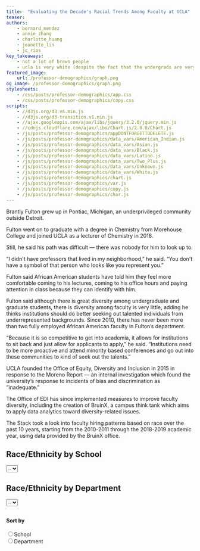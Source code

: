 ```yaml
---
title:  "Evaluating the Decade's Racial Trends Among Faculty at UCLA"
teaser: 
authors:
    - bernard_mendez
    - annie_zhang
    - charlotte_huang
    - jeanette_lin
    - jc_rios
key_takeaways:
    - not a lot of brown people
    - ucla is very white (despite the fact that the undergrads are very not-white)
featured_image:
    url: /professor-demographics/graph.png
og_image: /professor-demographics/graph.png
stylesheets:
    - /css/posts/professor-demographics/app.css
    - /css/posts/professor-demographics/copy.css
scripts:
    - //d3js.org/d3.v4.min.js
    - //d3js.org/d3-transition.v1.min.js
    - //ajax.googleapis.com/ajax/libs/jquery/3.2.0/jquery.min.js
    - //cdnjs.cloudflare.com/ajax/libs/Chart.js/2.8.0/Chart.js
    - /js/posts/professor-demographics/appDONTFORGETTODELETE.js
    - /js/posts/professor-demographics/data_vars/American_Indian.js
    - /js/posts/professor-demographics/data_vars/Asian.js
    - /js/posts/professor-demographics/data_vars/Black.js
    - /js/posts/professor-demographics/data_vars/Latino.js
    - /js/posts/professor-demographics/data_vars/Two_Plus.js
    - /js/posts/professor-demographics/data_vars/Unknown.js
    - /js/posts/professor-demographics/data_vars/White.js
    - /js/posts/professor-demographics/chart.js
    - /js/posts/professor-demographics/var.js
    - /js/posts/professor-demographics/copy.js
    - /js/posts/professor-demographics/char.js
---
```


Brantly Fulton grew up in Pontiac, Michigan, an underprivileged community outside Detroit. 

Fulton went on to graduate with a degree in Chemistry from Morehouse College and joined UCLA as a lecturer of Chemistry in 2018.

Still, he said his path was difficult — there was nobody for him to look up to.

“I didn't have professors that lived in my neighborhood,” he said. “You don't have a symbol of that person who looks like you represent you.”

Fulton said African American students have told him they feel more comfortable coming to his lectures, coming to his office hours and paying attention in class because they can identify with him.

Fulton said although there is great diversity among undergraduate and graduate students, there is diversity among faculty is very little, adding he thinks institutions should do better seeking out talented individuals from underrepresented backgrounds. Since 2010, there has never been more than two fully employed African American faculty in Fulton’s department.

“Because it is so competitive to get into academia, it allows for institutions to sit back and just allow for applicants to apply,” he said. “Institutions need to be more proactive and attend minority based conferences and go out into these communities to kind of seek out the talents.”

UCLA founded the Office of Equity, Diversity and Inclusion in 2015 in response to the Moreno Report — an internal investigation which found the university’s response to incidents of bias and discrimination as “inadequate.”

The Office of EDI has since implemented measures to improve faculty diversity, including the creation of BruinX, a campus think tank which aims to apply data analytics toward diversity-related issues.

The Stack took a look into faculty hiring patterns based on race over the past 10 years, starting from the 2010-2011 through the 2018-2019 academic year, using data provided by the BruinX office.

<div id='holder'>
    <div id='school_wrap'>
        <h2>Race/Ethnicity by School</h2>
        <select class='menu' id='school'>
        <option>--</option>
        </select>
    </div>
    <div id='dept_wrap'>
        <h2>Race/Ethnicity by Department</h2>
        <select class='menu' id='depts'>
        <option>--</option>
        </select>
    </div>
    <h4 style='padding-top: 10px'>Sort by</h4>
    <form action="">
      <input type="radio" name="gender" value="gender" id='sch' onclick='ichange("school")'>School<br>
      <input type="radio" name="gender" value="race" onclick='ichange("department")'>Department<br>
    </form>
</div>
<div id='wrap1'>

<div id='graphs'>
    <div style='width: 100%; mex-width: 100%; height: 85vh; min-height: 60vh;'>
        <canvas id='modified' style='width: 100%; height: 100%; min-height: 60vh;'></canvas>
    </div>
</div>
</div>


<aside id='pie_stand'>
<div><h2 style='padding-top: 5%;'>Demographics by School</h2>
<p style='color: grey; font-size: 10px'>Measured in FTE — where a value of 1 is equal to an employee working full time year-round</p>
<h4 style='text-align: center;'>2018-2019</h4></div>
<div style='width: 100%; display: flex; flex-direction: row; justify-content: space-around'>
    <div>By Gender</div>
    <div>By Race/Ethnicity</div>
</div>
</aside>

## General Trends
### About the Data

<ul>
<li>The data was collected from BruinX, an analytics-based think tank housed under the Office of Equity, Diversity and Inclusion at UCLA.</li>
<li>The number of faculty per school/department is shown as Full-time equivalent — an employee who works full time year round would equal 1 FTE, while an employee who works full time for half the year would equal 0.5 FTE.</li>
<li>Departments that do not teach undergraduate courses and have less than 5 FTE faculty are not shown, however they are included in broader school counts. </li>
</ul>

In general, women are underrepresented compared to men. Campuswide, 61% of the UCLA faculty are male. Men are most highly represented in the School of Engineering, the School of Management and in the Physical Sciences. Women are most highly represented in the School of Nursing, the Graduate School of Education and Information Studies and the School of Public Health.

## What has UCLA done in the past 10 years?

Efforts to improve diversity within the faculty have largely been spearheaded by UCLA’s Office of Equity, Diversity and Inclusion.

Law Professor Jerry Kang was appointed as the first Vice Chancellor in 2015, tasked to build the new department from scratch. 

Since then, the office has attempted to ___ including by publicizing resources to encourage ___ and releasing accountability reports which includes statistics of complaints and investigations on campus.. 

Nweke Chukwuebuka, a postdoctoral researcher in the Civil and Environmental Engineering said there has been a lot of effort to hire minority faculty — which includes black, latino/a, LGBTQ and female candidates. 

Chukwuebuka added that minorities are put in the same pool when it comes to searching for minority candidates, which reduces the efficacy of these initiatives.

“It's almost like they compete against each other,” he said. “(It) becomes a crabs in a bucket type situation.”

By the end, however, the faculty chooses the best candidate regardless of race, he added. The process brings out the best minority candidates and lets them compete with the otherwise best candidates.

Chukwuebuka added he thinks universities should focus on pipelining students from the high school and undergraduate level toward the graduate and professor level, since the pathway is a funnel between each level. Still, UCLA is on the right track he said, adding he hopes people don’t forget the importance of diversity.

“My biggest fear is that (diversity is) in fact a buzzword, and that people will forget about it in a couple of years,” Chukwuebuka said. “But from what I'm seeing... I don't think that that's the case”

## Unequal Departments

Unsurprisingly, cultural fields of study often had high proportions of that culture as faculty. The Asian American Studies department, for example, had a nearly homogeneously asian faculty through the 9 years we measured. Similarly, the Chicana/o Studies and Spanish and Portuguese departments had high levels of latina/o faculty and the.

It’s also worth noting that some departments had no professors of some ethnic groups — the data showed that almost every year, there were at least 20 departments that had no Asian professors, African American professors, Latino professors or American Indian professors, while there were rarely more than 4 departments with no white professors.

<div class="anniegraph">
    <canvas id="proportions_chart"> </canvas>
</div>

<div class="anniegraph" id="dropdown-wrapper">
    <div class="dropdown-child">
    <select class="anniegraph" id="years" name= "years" onchange="YEAR_VAL=this.value; update_chart(YEAR_VAL, ETHNICITY_VAL);"> 
    <option value='2010'>2010</option>
    <option value='2011'>2011</option>
    <option value='2012'>2012</option>
    <option value='2013'>2013</option>
    <option value='2014'>2014</option>
    <option value='2015'>2015</option>
    <option value='2016'>2016</option>
    <option value='2017'>2017</option>
    <option value='2018'>2018</option>
    </select>
    </div>
    <div class="dropdown-child">
    <select class="anniegraph" id = "ethnicity" name = "ethnicity" onchange="ETHNICITY_VAL=this.value; update_chart(YEAR_VAL, ETHNICITY_VAL);">
    <option value='americanIndian'>American Indian</option>
    <option value='asian'>Asian</option>
    <option value='black'>Black</option>
    <option value='latino'>Latino</option>
    <option value='white'>White</option>
    </select>
    </div>
</div>

<h2>Has UCLA improved diverse hiring?</h2>

Yes, gratefully! UCLA on average has improved diverse hiring and the period from year 2010 to 2018 has seen a big increase in the proportion of minority groups, including Female, American Indian, Asian, Black, and Latino. We calculated each year's proportion of the minority groups in every department and the increase in the proportion from 2010 to 2018. For some departments data are not available for the first few years, for which the increase is calculated from the year when the data is available. Same applies for the departments that do not have data in the recent years. Each minority group has different increase in proportion, with Female and Asian on average bigger increases. This can also be validated from the below tables, where we listed the departments that have the biggest increase in the minority group proportion respectively.


  <label for='gender'>Sort by Gender or Race/Ethnicity</label>
  <select id='tableChoice'>
      <option>Female</option>
      <option>American Indian</option>
      <option>Asian</option>
      <option>Black</option>
      <option>Latino</option>
  </select>

  <div id="table" style='width: 100%;'></div>

The top five departments in Female and Asian groups have higher increase in proportion than others. Both of them have higher than or equal to 100 percentage increase in all top five departments, while some of the departments in the rest of the minority groups: American Indian, Black, and Latino have less than 100 percentage increase. Note that here we only examine the increase in one minority group, but not the general increase in all minority groups. Therefore, for the listed departments in one minority group, such as Asian, may decrease in the proportion of the other minority group.

<div style='width: 110vh; max-width: 100%; margin-left: auto; margin-right: auto;'>
<h4 style='margin-top: 30px; text-align: center'>Compared to the California Population</h4>
<div id='balls' style='display: flex; flex-direction: row; flex-wrap: wrap; width: 90vh; max-width: 100%; justify-content: space-around; margin-left: auto; margin-right: auto;'>
    <div>
        <h4>California</h4>
        <svg id='california' style='width: 250px; height: 270px;'></svg>
        <div class='comment'>* Source: 2017 American Community Survey</div>
    </div>
    <div>
        <h4>UCLA Faculty</h4>
        <svg id='people' style='width: 250px; height: 270px'></svg>
    </div>
</div>
<div style='padding-bottom: 5px; '>
    <div style='width: 60vh; max-width: 100%; margin-left: auto; margin-right: auto'>
        <input style='width: 59.5vh;' id='changeYear' onchange='updateBalls()'
            type="range" min="2010" max="2018" value="2018" step='1'>
        <div id='yrlist' style='width: 61vh; max-width: 100%; margin-left: auto; margin-right: auto; display: flex; justify-content: space-between'>
            <span>2010</span>
            <span>2011</span>
            <span>2012</span>
            <span>2013</span>
            <span>2014</span>
            <span>2015</span>
            <span>2016</span>
            <span>2017</span>
            <span>2018</span>
        </div>
    </div>
</div>
<div class='comment'>* Each dot represents 1 person out of a 100 person group</div>
</div>


